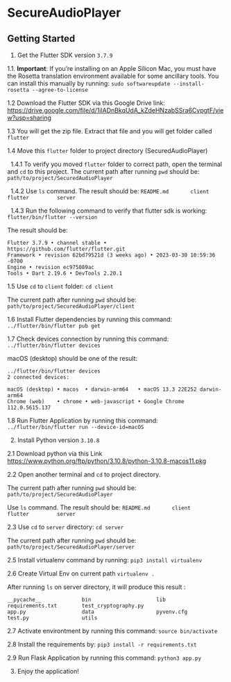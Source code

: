 # SecureAudioPlayer

## Getting Started

1. Get the Flutter SDK version `3.7.9`

1.1. **Important**: If you’re installing on an Apple Silicon Mac, you must have the Rosetta translation environment available for some ancillary tools. You can install this manually by running:
`sudo softwareupdate --install-rosetta --agree-to-license`

1.2 Download the Flutter SDK via this Google Drive link:
<https://drive.google.com/file/d/1iIADnBkqUdA_kZdeHNzabSSra6CvpgtF/view?usp=sharing>

1.3 You will get the zip file. Extract that file and you will get folder called `flutter`

1.4 Move this `flutter` folder to project directory (SecuredAudioPlayer)

&nbsp;&nbsp;1.4.1 To verify you moved `flutter` folder to correct path, open the terminal and `cd` to this project. The current path after running `pwd` should be:
`path/to/project/SecuredAudioPlayer`

&nbsp;&nbsp;1.4.2 Use `ls` command. The result should be: `README.md       client          flutter         server`

&nbsp;&nbsp;1.4.3 Run the following command to verify that flutter sdk is working: 
`flutter/bin/flutter --version`

The result should be:
```
Flutter 3.7.9 • channel stable • https://github.com/flutter/flutter.git
Framework • revision 62bd79521d (3 weeks ago) • 2023-03-30 10:59:36 -0700
Engine • revision ec975089ac
Tools • Dart 2.19.6 • DevTools 2.20.1
```

1.5 Use `cd` to `client` folder:
`cd client`

The current path after running `pwd` should be:
`path/to/project/SecuredAudioPlayer/client`

1.6 Install Flutter dependencies by running this command: 
`../flutter/bin/flutter pub get`

1.7 Check devices connection by running this command:
`../flutter/bin/flutter devices`

macOS (desktop) should be one of the result:
```
../flutter/bin/flutter devices
2 connected devices:

macOS (desktop) • macos  • darwin-arm64   • macOS 13.3 22E252 darwin-arm64
Chrome (web)    • chrome • web-javascript • Google Chrome 112.0.5615.137
```

1.8 Run Flutter Application by running this command:
`../flutter/bin/flutter run --device-id=macOS`

2. Install Python version `3.10.8`

2.1 Download python via this Link
https://www.python.org/ftp/python/3.10.8/python-3.10.8-macos11.pkg

2.2 Open another terminal and `cd` to project directory. 

The current path after running `pwd` should be:
`path/to/project/SecuredAudioPlayer`

Use `ls` command. The result should be: `README.md       client          flutter         server`

2.3 Use `cd` to `server` directory:
`cd server`

The current path after running `pwd` should be:
`path/to/project/SecuredAudioPlayer/server`

2.5 Install virtualenv command by running:
`pip3 install virtualenv`

2.6 Create Virtual Env on current path
`virtualenv .`

After running `ls` on server directory, it will produce this result :
```
__pycache__             bin                     lib                     requirements.txt        test_cryptography.py
app.py                  data                    pyvenv.cfg              test.py                 utils
```

2.7 Activate environtment by running this command:
`source bin/activate`

2.8 Install the requirements by:
`pip3 install -r requirements.txt`


2.9 Run Flask Application by running this command:
`python3 app.py`

3. Enjoy the application!